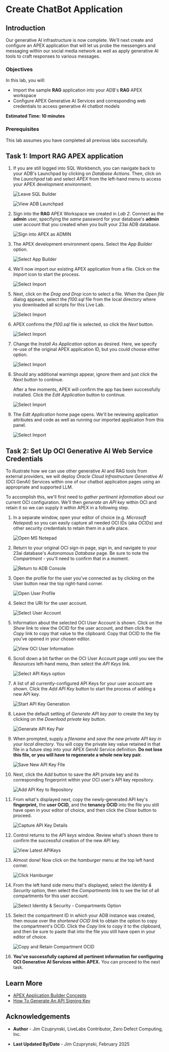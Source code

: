 # Create ChatBot Application

## Introduction

Our generative AI infrastructure is now complete. We'll next create and configure an APEX application that will let us probe the messengers and messaging within our social media network as well as apply generative AI tools to craft responses to various messages.

### Objectives

In this lab, you will:

- Import the sample **RAG** application into your ADB's **RAG** APEX workspace
- Configure APEX Generative AI Services and corresponding web credentials to access generative AI chatbot models

**Estimated Time: 10 minutes**

### Prerequisites

This lab assumes you have completed all previous labs successfully.

## Task 1: Import RAG APEX application

1. If you are still logged into SQL Workbench, you can navigate back to your ADB's Launchpad by clicking on *Database Actions*. Then, click on the *Launchpad* tab and select *APEX* from the left-hand menu to access your APEX development environment.

    ![Leave SQL Builder](images/sdw-leave-sql.png)

    ![View ADB Launchpad](images/sdw-launchpad-apex.png)

2. Sign into the **RAG** APEX Workspace we created in *Lab 2*. Connect as the **admin** user, specifying the *same* password for your database's **admin** user account that you created when you built your 23ai ADB database.

    ![Sign into APEX as ADMIN](images/apex-login.png)

3. The APEX development environment opens. Select the *App Builder* option.

    ![Select App Builder](images/apex-app-builder.png)


4. We'll now import our existing APEX application from a file. Click on the *Import* icon to start the process.

    ![Select Import](images/start-import.png)

5. Next, click on the *Drag and Drop* icon to select a file. When the *Open file* dialog appears, select the *f100.sql* file from the local directory where you downloaded all scripts for this Live Lab.

    ![Select Import](images/pick-import-file.png)

6. APEX confirms the *f100.sql* file is selected, so click the *Next* button.

    ![Select Import](images/import-file-selected.png)

7. Change the *Install As Application* option as desired. Here, we specify re-use of the original APEX application ID, but you could choose either option.

    ![Select Import](images/complete-file-import.png)

8. Should any additional warnings appear, ignore them and just click the *Next* button to continue. 

    After a few moments, APEX will confirm the app has been successfully installed. Click the *Edit Application* button to continue.

    ![Select Import](images/app-install-done.png)

9. The *Edit Application* home page opens. We'll be reviewing application attributes and code as well as running our imported application from this panel.

    ![Select Import](images/edit-app-home-page.png)

## Task 2: Set Up OCI Generative AI Web Service Credentials
To illustrate how we can use other generative AI and RAG tools from external providers, we will deploy *Oracle Cloud Infrastructure Generative AI* (OCI GenAI) Services within one of our chatbot application pages using an appropriate and supported LLM. 

To accomplish this, we'll first need to *gather pertinent information* about our current OCI configuration. We'll then *generate an API key* within OCI and retain it so we can supply it within APEX in a following step.

1. In a separate window, open your editor of choice (e.g. *Microsoft Notepad*) so you can easily capture all needed OCI IDs (aka *OCIDs*) and other security credentials to retain them in a safe place.

    ![Open MS Notepad](images/open-notepad.png)

2. Return to your original OCI sign-in page, sign in, and navigate to your 23ai database's *Autonomous Database* page. Be sure to note the *Compartment* - you'll need to confirm that in a moment.

    ![Return to ADB Console](images/return-to-adb-console.png)

3. Open the profile for the user you've connected as by clicking on the User button near the top right-hand corner.

    ![Open User Profile](images/open-user-profile.png)

4. Select the URI for the user account.

    ![Select User Account](images/select-user.png)

5. Information about the selected OCI User Account is shown. Click on the *Show* link to view the OCID for the user account, and then click the *Copy* link to copy that value to the clipboard. Copy that OCID to the file you've opened in your chosen editor.

    ![View OCI User Information](images/show-copy-ocid-user.png)

6. Scroll down a bit farther on the OCI User Account page until you see the *Resources* left-hand menu, then select the *API Keys* link.

    ![Select API Keys option](images/select-api-keys.png)

7. A list of all currently-configured API Keys for your user account are shown. Click the *Add API Key* button to start the process of adding a new API key.

    ![Start API Key Generation](images/view-existing-api-keys.png)

8. Leave the default setting of *Generate API key pair* to create the key by clicking on the *Download private key* button. 

    ![Generate API Key Pair](images/create-new-api-key.png)

9. When prompted, supply a *filename* and *save the new private API key in your local directory*. You will copy the private key value retained in that file in a future step into your APEX GenAI Service definition. **Do not lose this file, or you will have to regenerate a whole new key pair.**

    ![Save New API Key FIle](images/download-new-api-key.png)

10. Next, click the *Add* button to save the API private key and its corresponding fingerprint within your OCI user's API key repository.

    ![Add API Key to Repository](images/save-new-api-key.png)

11. From what's displayed next, copy the newly-generated API key's **fingerprint,** the **user OCID,** and the **tenancy OCID** into the file you still have open in your editor of choice, and then click the *Close* button to proceed.

    ![Capture API Key Details](images/capture-api-key-details.png)

12. Control returns to the *API keys* window. Review what's shown there to confirm the successful creation of the new API key.

    ![View Latest APIKeys](images/view-latest-api-keys.png)

13. Almost done! Now click on the *hamburger* menu at the top left hand corner.

    ![Click Hamburger](images/click-on-hamburger.png)

14. From the left hand side menu that's displayed, select the *Identity & Security* option, then select the *Compartments* link to see the list of all compartments for this user account.

    ![Select Identity & Security - Compartments Option](images/select-identity-and-security.png)

15. Select the compartment ID in which your ADB instance was created, then mouse over the *shortened OCID link* to obtain the option to copy the compartment's OCID. Click the *Copy* link to copy it to the clipboard, and then be sure to paste that into the file you still have open in your editor of choice.

    ![Copy and Retain Compartment OCID](images/copy-compartment-ocid.png)

16. **You've successfully captured all pertinent information for configuring OCI Generative AI Services within APEX.** You can proceed to the next task. 
## Learn More
* [APEX Application Builder Concepts](https://docs.oracle.com/en/database/oracle/apex/24.1/htmdb/application-builder-concepts.html)
* [How To Generate An API Signing Key](https://docs.oracle.com/en-us/iaas/Content/API/Concepts/apisigningkey.htm)

## Acknowledgements
- **Author** - Jim Czuprynski, LiveLabs Contributor, Zero Defect Computing, Inc. 
* **Last Updated By/Date** - Jim Czuprynski, February 2025